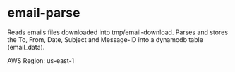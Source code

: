 # email-parse

Reads emails files downloaded into tmp/email-download.  Parses and stores the To, From, Date, Subject and Message-ID into a dynamodb table (email_data).

AWS Region: us-east-1

